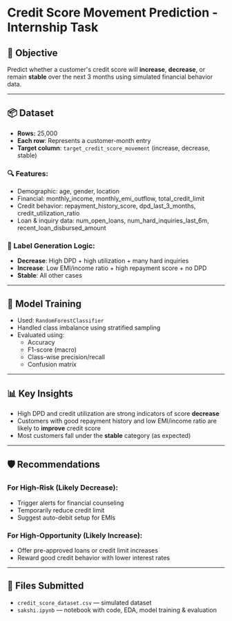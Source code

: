 # Credit Score Movement Prediction - Internship Task

## 🎯 Objective
Predict whether a customer's credit score will **increase**, **decrease**, or remain **stable** over the next 3 months using simulated financial behavior data.

---

## 📦 Dataset

- **Rows:** 25,000  
- **Each row**: Represents a customer-month entry  
- **Target column**: `target_credit_score_movement` (increase, decrease, stable)

### 🔍 Features:
- Demographic: age, gender, location
- Financial: monthly_income, monthly_emi_outflow, total_credit_limit
- Credit behavior: repayment_history_score, dpd_last_3_months, credit_utilization_ratio
- Loan & inquiry data: num_open_loans, num_hard_inquiries_last_6m, recent_loan_disbursed_amount

### 🧠 Label Generation Logic:
- **Decrease**: High DPD + high utilization + many hard inquiries  
- **Increase**: Low EMI/income ratio + high repayment score + no DPD  
- **Stable**: All other cases

---

## 🧪 Model Training

- Used: `RandomForestClassifier`
- Handled class imbalance using stratified sampling
- Evaluated using:
  - Accuracy
  - F1-score (macro)
  - Class-wise precision/recall
  - Confusion matrix

---

## 📊 Key Insights

- High DPD and credit utilization are strong indicators of score **decrease**
- Customers with good repayment history and low EMI/income ratio are likely to **improve** credit score
- Most customers fall under the **stable** category (as expected)

---

## 🛡 Recommendations

### For High-Risk (Likely Decrease):
- Trigger alerts for financial counseling
- Temporarily reduce credit limit
- Suggest auto-debit setup for EMIs

### For High-Opportunity (Likely Increase):
- Offer pre-approved loans or credit limit increases
- Reward good credit behavior with lower interest rates

---

## 📁 Files Submitted
- `credit_score_dataset.csv` — simulated dataset
- `sakshi.ipynb` — notebook with code, EDA, model training & evaluation
